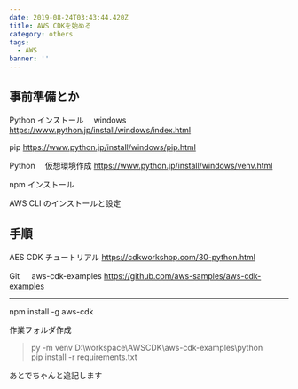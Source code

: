 ```yaml
---
date: 2019-08-24T03:43:44.420Z
title: AWS CDKを始める
category: others
tags:
  - AWS
banner: ''
---
```


## 事前準備とか

Python インストール　 windows
https://www.python.jp/install/windows/index.html

pip
https://www.python.jp/install/windows/pip.html

Python 　仮想環境作成
https://www.python.jp/install/windows/venv.html

npm インストール

AWS CLI のインストールと設定

## 手順

AES CDK チュートリアル
https://cdkworkshop.com/30-python.html

Git 　 aws-cdk-examples
https://github.com/aws-samples/aws-cdk-examples

---

npm install -g aws-cdk

作業フォルダ作成

> py -m venv D:\workspace\AWSCDK\aws-cdk-examples\python  
> pip install -r requirements.txt

あとでちゃんと追記します
